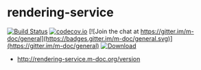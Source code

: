# rendering-service
[![Build Status](https://travis-ci.org/m-doc/rendering-service.svg?branch=master)](https://travis-ci.org/m-doc/rendering-service)
[![codecov.io](https://codecov.io/github/m-doc/rendering-service/coverage.svg?branch=master)](https://codecov.io/github/m-doc/rendering-service?branch=master)
[![Join the chat at https://gitter.im/m-doc/general](https://badges.gitter.im/m-doc/general.svg)](https://gitter.im/m-doc/general)
[![Download](https://api.bintray.com/packages/m-doc/debian/rendering-service/images/download.svg)](https://bintray.com/m-doc/debian/rendering-service/_latestVersion)

* http://rendering-service.m-doc.org/version
